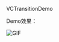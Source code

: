 VCTransitionDemo 

Demo效果：

![GIF](https://github.com/WanXuDong/VCTransitionDemo/blob/master/transition.gif?raw=true)